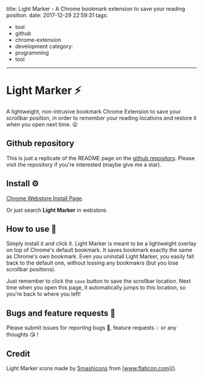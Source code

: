 title: Light Marker - A Chrome bookmark extension to save your reading position.
date: 2017-12-29 22:59:31
tags:
 - tool
 - github
 - chrome-extension
 - development
category:
 - programming
 - tool
---
# Light Marker ⚡

A lightweight, non-intrusive bookmark Chrome Extension to save your scrollbar position, in order to remember your reading locations and restore it when you open next time. 😮

## Github repository

This is just a replicate of the README page on the [github repository](https://github.com/NeilLi1992/LightMarker2). Please visit the repository if you're interested (maybe give me a star).



## Install ⚙️

[Chrome Webstore Install Page](https://chrome.google.com/webstore/detail/light-marker/lhkgiieenfadlgmaacnhnidkneedhpao?hl=en-GB).

Or just search **Light Marker** in webstore.

## How to use 🤔

Simply install it and click it. Light Marker is meant to be a lightweight overlay on top of Chrome's default bookmark. It saves bookmark exactly the same as Chrome's own bookmark. Even you uninstall Light Marker, you easily fall back to the default one, without lossing any bookmakrs (but you lose scrollbar positions).

Just remember to click the `save` button to save the scrollbar location. Next time when you open this page, it automatically jumps to this location, so you're back to where you left!

## Bugs and feature requests 🤪

Please submit issues for reporting bugs 🐞, feature requests 💡 or any thoughts 😘 !

## Credit

Light Marker icons made by [Smashicons](https://smashicons.com/) from [www.flaticon.com]().